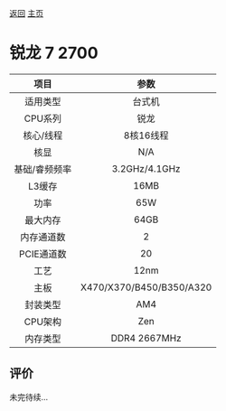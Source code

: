 [返回](../../../)  [主页](../../../../../)

# 锐龙 7 2700

| 项目 | 参数 |
| :------: | :------: |
|适用类型 | 台式机|
|CPU系列| 锐龙 |
|核心/线程| 8核16线程|
|核显| N/A |
|基础/睿频频率 |3.2GHz/4.1GHz|
| L3缓存| 16MB|
|功率| 65W |
|最大内存| 64GB |
|内存通道数| 2 |
|PCIE通道数| 20 |
|工艺|12nm |
|主板| X470/X370/B450/B350/A320 |
|封装类型| AM4 |
|CPU架构|  Zen  |
|内存类型| DDR4 2667MHz |

## 评价

 未完待续...
